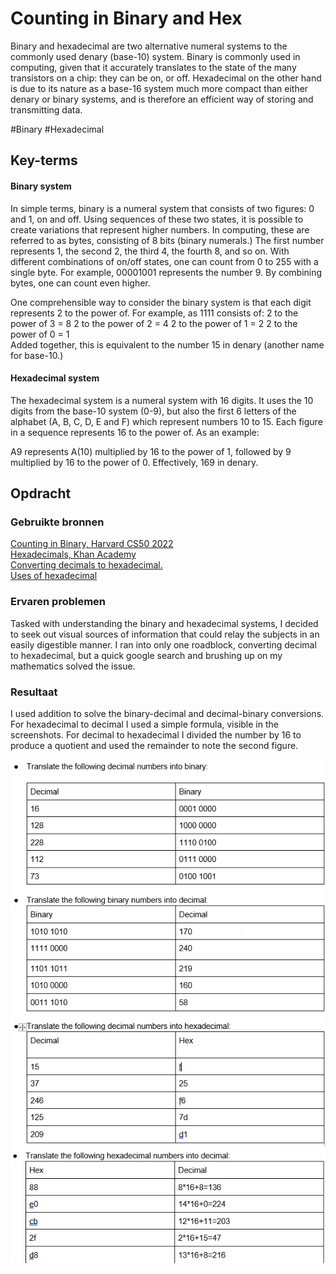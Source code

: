 # Counting in Binary and Hex
Binary and hexadecimal are two alternative numeral systems to the commonly used denary (base-10) system. Binary is commonly used in computing, given that it accurately translates to the state of the many transistors on a chip: they can be on, or off. Hexadecimal on the other hand is due to its nature as a base-16 system much more compact than either denary or binary systems, and is therefore an efficient way of storing and transmitting data.

#Binary #Hexadecimal

## Key-terms
#### Binary system
In simple terms, binary is a numeral system that consists of two figures: 0 and 1, on and off. Using sequences of these two states, it is possible to create variations that represent higher numbers. In computing, these are referred to as bytes, consisting of 8 bits (binary numerals.) The first number represents 1, the second 2, the third 4, the fourth 8, and so on. With different combinations of on/off states, one can count from 0 to 255 with a single byte. For example, 00001001 represents the number 9. By combining bytes, one can count even higher.

One comprehensible way to consider the binary system is that each digit represents 2 to the power of. For example, as 1111 consists of:
    2 to the power of 3 = 8
    2 to the power of 2 = 4
    2 to the power of 1 = 2
    2 to the power of 0 = 1  
Added together, this is equivalent to the number 15 in denary (another name for base-10.)

#### Hexadecimal system
The hexadecimal system is a numeral system with 16 digits. It uses the 10 digits from the base-10 system (0-9), but also the first 6 letters of the alphabet (A, B, C, D, E and F) which represent numbers 10 to 15. Each figure in a sequence represents 16 to the power of. As an example:

A9 represents A(10) multiplied by 16 to the power of 1, followed by 9 multiplied by 16 to the power of 0. Effectively, 169 in denary.

## Opdracht
### Gebruikte bronnen
[Counting in Binary, Harvard CS50 2022](https://youtu.be/IDDmrzzB14M?t=989)  
[Hexadecimals, Khan Academy](https://www.youtube.com/watch?v=4EJay-6Bioo)  
[Converting decimals to hexadecimal.](https://www.tutorialspoint.com/how-to-convert-decimal-to-hexadecimal)  
[Uses of hexadecimal](https://www.techtarget.com/whatis/definition/hexadecimal)

### Ervaren problemen
Tasked with understanding the binary and hexadecimal systems, I decided to seek out visual sources of information that could relay the subjects in an easily digestible manner. I ran into only one roadblock, converting decimal to hexadecimal, but a quick google search and brushing up on my mathematics solved the issue.

### Resultaat
I used addition to solve the binary-decimal and decimal-binary conversions. For hexadecimal to decimal I used a simple formula, visible in the screenshots. For decimal to hexadecimal I divided the number by 16 to produce a quotient and used the remainder to note the second figure.

![Screenshot of the results.](../../00_includes/NTW-04_screenshot1.png)
![A screenshot of my hexadecimal to decimal conversion.](../../00_includes/NTW-04_screenshot2.png)


